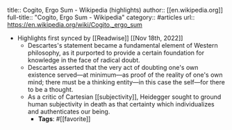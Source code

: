 title:: Cogito, Ergo Sum - Wikipedia (highlights)
author:: [[en.wikipedia.org]]
full-title:: "Cogito, Ergo Sum - Wikipedia"
category:: #articles
url:: https://en.wikipedia.org/wiki/Cogito,_ergo_sum

- Highlights first synced by [[Readwise]] [[Nov 18th, 2022]]
	- Descartes's statement became a fundamental element of Western philosophy, as it purported to provide a certain foundation for knowledge in the face of radical doubt.
	- Descartes asserted that the very act of doubting one's own existence served—at minimum—as proof of the reality of one's own mind; there must be a thinking entity—in this case the self—for there to be a thought.
	- As a critic of Cartesian [[subjectivity]], Heidegger sought to ground human subjectivity in death as that certainty which individualizes and authenticates our being.
		- **Tags**: #[[favorite]]